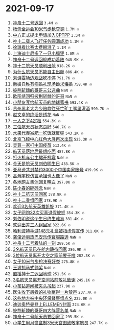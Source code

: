 # 2021-09-17

1. [神舟十二号返回](https://s.weibo.com/weibo?q=%23%E7%A5%9E%E8%88%9F%E5%8D%81%E4%BA%8C%E5%8F%B7%E8%BF%94%E5%9B%9E%23&Refer=top) `3.4M 🔥`
1. [杨倩全运会10米气步枪夺铜](https://s.weibo.com/weibo?q=%23%E6%9D%A8%E5%80%A9%E5%85%A8%E8%BF%90%E4%BC%9A10%E7%B1%B3%E6%B0%94%E6%AD%A5%E6%9E%AA%E5%A4%BA%E9%93%9C%23&Refer=top) `1.7M 🔥`
1. [中方正式提出申请加入CPTPP](https://s.weibo.com/weibo?q=%23%E4%B8%AD%E6%96%B9%E6%AD%A3%E5%BC%8F%E6%8F%90%E5%87%BA%E7%94%B3%E8%AF%B7%E5%8A%A0%E5%85%A5CPTPP%23&Refer=top) `1.5M 🔥`
1. [神十二载人飞行任务圆满成功](https://s.weibo.com/weibo?q=%23%E7%A5%9E%E5%8D%81%E4%BA%8C%E8%BD%BD%E4%BA%BA%E9%A3%9E%E8%A1%8C%E4%BB%BB%E5%8A%A1%E5%9C%86%E6%BB%A1%E6%88%90%E5%8A%9F%23&Refer=top) `1.1M 🔥`
1. [徐璐看比赛太费眼泪了](https://s.weibo.com/weibo?q=%23%E5%BE%90%E7%92%90%E7%9C%8B%E6%AF%94%E8%B5%9B%E5%A4%AA%E8%B4%B9%E7%9C%BC%E6%B3%AA%E4%BA%86%23&Refer=top) `1.1M 🔥`
1. [上海迪士尼多了一只小狐狸](https://s.weibo.com/weibo?q=%E4%B8%8A%E6%B5%B7%E8%BF%AA%E5%A3%AB%E5%B0%BC%E5%A4%9A%E4%BA%86%E4%B8%80%E5%8F%AA%E5%B0%8F%E7%8B%90%E7%8B%B8&Refer=top) `1.0M 🔥`
1. [神舟十二号返回舱成功着陆](https://s.weibo.com/weibo?q=%23%E7%A5%9E%E8%88%9F%E5%8D%81%E4%BA%8C%E5%8F%B7%E8%BF%94%E5%9B%9E%E8%88%B1%E6%88%90%E5%8A%9F%E7%9D%80%E9%99%86%23&Refer=top) `948.9K 🔥`
1. [神十二航天员顺利出舱](https://s.weibo.com/weibo?q=%E7%A5%9E%E5%8D%81%E4%BA%8C%E8%88%AA%E5%A4%A9%E5%91%98%E9%A1%BA%E5%88%A9%E5%87%BA%E8%88%B1&Refer=top) `918.2K 🔥`
1. [为什么航天员不能自主出舱](https://s.weibo.com/weibo?q=%23%E4%B8%BA%E4%BB%80%E4%B9%88%E8%88%AA%E5%A4%A9%E5%91%98%E4%B8%8D%E8%83%BD%E8%87%AA%E4%B8%BB%E5%87%BA%E8%88%B1%23&Refer=top) `886.4K 🔥`
1. [刘诗雯场边观战吃不停](https://s.weibo.com/weibo?q=%23%E5%88%98%E8%AF%97%E9%9B%AF%E5%9C%BA%E8%BE%B9%E8%A7%82%E6%88%98%E5%90%83%E4%B8%8D%E5%81%9C%23&Refer=top) `791.7K 🔥`
1. [新娘自称有病婚礼现场跪求悔婚](https://s.weibo.com/weibo?q=%23%E6%96%B0%E5%A8%98%E8%87%AA%E7%A7%B0%E6%9C%89%E7%97%85%E5%A9%9A%E7%A4%BC%E7%8E%B0%E5%9C%BA%E8%B7%AA%E6%B1%82%E6%82%94%E5%A9%9A%23&Refer=top) `758.4K 🔥`
1. [披荆斩棘的哥哥三公选曲](https://s.weibo.com/weibo?q=%23%E6%8A%AB%E8%8D%86%E6%96%A9%E6%A3%98%E7%9A%84%E5%93%A5%E5%93%A5%E4%B8%89%E5%85%AC%E9%80%89%E6%9B%B2%23&Refer=top) `NaN 🔥`
1. [欧阳靖回归披荆斩棘的哥哥](https://s.weibo.com/weibo?q=%23%E6%AC%A7%E9%98%B3%E9%9D%96%E5%9B%9E%E5%BD%92%E6%8A%AB%E8%8D%86%E6%96%A9%E6%A3%98%E7%9A%84%E5%93%A5%E5%93%A5%23&Refer=top) `NaN 🔥`
1. [小朋友写给航天员的地球家书](https://s.weibo.com/weibo?q=%E5%B0%8F%E6%9C%8B%E5%8F%8B%E5%86%99%E7%BB%99%E8%88%AA%E5%A4%A9%E5%91%98%E7%9A%84%E5%9C%B0%E7%90%83%E5%AE%B6%E4%B9%A6&Refer=top) `593.4K 🔥`
1. [贵州黑老大为少赔款往死亡矿工嘴里灌酒](https://s.weibo.com/weibo?q=%23%E8%B4%B5%E5%B7%9E%E9%BB%91%E8%80%81%E5%A4%A7%E4%B8%BA%E5%B0%91%E8%B5%94%E6%AC%BE%E5%BE%80%E6%AD%BB%E4%BA%A1%E7%9F%BF%E5%B7%A5%E5%98%B4%E9%87%8C%E7%81%8C%E9%85%92%23&Refer=top) `590.7K 🔥`
1. [赵文卓的绝活是绣花](https://s.weibo.com/weibo?q=%23%E8%B5%B5%E6%96%87%E5%8D%93%E7%9A%84%E7%BB%9D%E6%B4%BB%E6%98%AF%E7%BB%A3%E8%8A%B1%23&Refer=top) `NaN 🔥`
1. [一人之下4定档](https://s.weibo.com/weibo?q=%23%E4%B8%80%E4%BA%BA%E4%B9%8B%E4%B8%8B4%E5%AE%9A%E6%A1%A3%23&Refer=top) `554.3K 🔥`
1. [三位航天员状态良好](https://s.weibo.com/weibo?q=%23%E4%B8%89%E4%BD%8D%E8%88%AA%E5%A4%A9%E5%91%98%E7%8A%B6%E6%80%81%E8%89%AF%E5%A5%BD%23&Refer=top) `546.7K 🔥`
1. [水果代餐减肥一吃饭就反弹](https://s.weibo.com/weibo?q=%23%E6%B0%B4%E6%9E%9C%E4%BB%A3%E9%A4%90%E5%87%8F%E8%82%A5%E4%B8%80%E5%90%83%E9%A5%AD%E5%B0%B1%E5%8F%8D%E5%BC%B9%23&Refer=top) `543.2K 🔥`
1. [北京飞控中心红色大屏再次出现](https://s.weibo.com/weibo?q=%23%E5%8C%97%E4%BA%AC%E9%A3%9E%E6%8E%A7%E4%B8%AD%E5%BF%83%E7%BA%A2%E8%89%B2%E5%A4%A7%E5%B1%8F%E5%86%8D%E6%AC%A1%E5%87%BA%E7%8E%B0%23&Refer=top) `525.3K 🔥`
1. [吴尊一家打中国疫苗](https://s.weibo.com/weibo?q=%23%E5%90%B4%E5%B0%8A%E4%B8%80%E5%AE%B6%E6%89%93%E4%B8%AD%E5%9B%BD%E7%96%AB%E8%8B%97%23&Refer=top) `513.4K 🔥`
1. [航天员落地后最想吃面](https://s.weibo.com/weibo?q=%23%E8%88%AA%E5%A4%A9%E5%91%98%E8%90%BD%E5%9C%B0%E5%90%8E%E6%9C%80%E6%83%B3%E5%90%83%E9%9D%A2%23&Refer=top) `487.8K 🔥`
1. [打火机与公主裙开机宴](https://s.weibo.com/weibo?q=%23%E6%89%93%E7%81%AB%E6%9C%BA%E4%B8%8E%E5%85%AC%E4%B8%BB%E8%A3%99%E5%BC%80%E6%9C%BA%E5%AE%B4%23&Refer=top) `NaN 🔥`
1. [今天是航天员刘伯明生日](https://s.weibo.com/weibo?q=%23%E4%BB%8A%E5%A4%A9%E6%98%AF%E8%88%AA%E5%A4%A9%E5%91%98%E5%88%98%E4%BC%AF%E6%98%8E%E7%94%9F%E6%97%A5%23&Refer=top) `433.5K 🔥`
1. [亚马逊共封禁约3000个中国卖家账号](https://s.weibo.com/weibo?q=%23%E4%BA%9A%E9%A9%AC%E9%80%8A%E5%85%B1%E5%B0%81%E7%A6%81%E7%BA%A63000%E4%B8%AA%E4%B8%AD%E5%9B%BD%E5%8D%96%E5%AE%B6%E8%B4%A6%E5%8F%B7%23&Refer=top) `419.9K 🔥`
1. [高瀚宇模仿言承旭也太像了](https://s.weibo.com/weibo?q=%23%E9%AB%98%E7%80%9A%E5%AE%87%E6%A8%A1%E4%BB%BF%E8%A8%80%E6%89%BF%E6%97%AD%E4%B9%9F%E5%A4%AA%E5%83%8F%E4%BA%86%23&Refer=top) `NaN 🔥`
1. [各地网友集体回复明白](https://s.weibo.com/weibo?q=%23%E5%90%84%E5%9C%B0%E7%BD%91%E5%8F%8B%E9%9B%86%E4%BD%93%E5%9B%9E%E5%A4%8D%E6%98%8E%E7%99%BD%23&Refer=top) `397.0K 🔥`
1. [陈小春的碎碎念](https://s.weibo.com/weibo?q=%23%E9%99%88%E5%B0%8F%E6%98%A5%E7%9A%84%E7%A2%8E%E7%A2%8E%E5%BF%B5%23&Refer=top) `NaN 🔥`
1. [神十二航天员回家](https://s.weibo.com/weibo?q=%23%E7%A5%9E%E5%8D%81%E4%BA%8C%E8%88%AA%E5%A4%A9%E5%91%98%E5%9B%9E%E5%AE%B6%23&Refer=top) `378.9K 🔥`
1. [神十二乘组回家](https://s.weibo.com/weibo?q=%23%E7%A5%9E%E5%8D%81%E4%BA%8C%E4%B9%98%E7%BB%84%E5%9B%9E%E5%AE%B6%23&Refer=top) `378.9K 🔥`
1. [欢迎3名航天英雄凯旋](https://s.weibo.com/weibo?q=%23%E6%AC%A2%E8%BF%8E3%E5%90%8D%E8%88%AA%E5%A4%A9%E8%8B%B1%E9%9B%84%E5%87%AF%E6%97%8B%23&Refer=top) `371.4K 🔥`
1. [女子网购32次买真退假被抓](https://s.weibo.com/weibo?q=%23%E5%A5%B3%E5%AD%90%E7%BD%91%E8%B4%AD32%E6%AC%A1%E4%B9%B0%E7%9C%9F%E9%80%80%E5%81%87%E8%A2%AB%E6%8A%93%23&Refer=top) `354.3K 🔥`
1. [刘伯明说这个生日终生难忘](https://s.weibo.com/weibo?q=%23%E5%88%98%E4%BC%AF%E6%98%8E%E8%AF%B4%E8%BF%99%E4%B8%AA%E7%94%9F%E6%97%A5%E7%BB%88%E7%94%9F%E9%9A%BE%E5%BF%98%23&Refer=top) `331.4K 🔥`
1. [欢迎出差三人组回家](https://s.weibo.com/weibo?q=%23%E6%AC%A2%E8%BF%8E%E5%87%BA%E5%B7%AE%E4%B8%89%E4%BA%BA%E7%BB%84%E5%9B%9E%E5%AE%B6%23&Refer=top) `322.6K 🔥`
1. [哈利波特手游148元礼盒被指虚假宣传](https://s.weibo.com/weibo?q=%23%E5%93%88%E5%88%A9%E6%B3%A2%E7%89%B9%E6%89%8B%E6%B8%B8148%E5%85%83%E7%A4%BC%E7%9B%92%E8%A2%AB%E6%8C%87%E8%99%9A%E5%81%87%E5%AE%A3%E4%BC%A0%23&Refer=top) `311.0K 🔥`
1. [龚俊迪丽热巴安乐传官服路透](https://s.weibo.com/weibo?q=%23%E9%BE%9A%E4%BF%8A%E8%BF%AA%E4%B8%BD%E7%83%AD%E5%B7%B4%E5%AE%89%E4%B9%90%E4%BC%A0%E5%AE%98%E6%9C%8D%E8%B7%AF%E9%80%8F%23&Refer=top) `NaN 🔥`
1. [神舟十二号着陆的一刻](https://s.weibo.com/weibo?q=%23%E7%A5%9E%E8%88%9F%E5%8D%81%E4%BA%8C%E5%8F%B7%E7%9D%80%E9%99%86%E7%9A%84%E4%B8%80%E5%88%BB%23&Refer=top) `289.5K 🔥`
1. [3名航天员已在舱内静待回家](https://s.weibo.com/weibo?q=%233%E5%90%8D%E8%88%AA%E5%A4%A9%E5%91%98%E5%B7%B2%E5%9C%A8%E8%88%B1%E5%86%85%E9%9D%99%E5%BE%85%E5%9B%9E%E5%AE%B6%23&Refer=top) `286.9K 🔥`
1. [3位航天员离开太空之家前要干啥](https://s.weibo.com/weibo?q=%233%E4%BD%8D%E8%88%AA%E5%A4%A9%E5%91%98%E7%A6%BB%E5%BC%80%E5%A4%AA%E7%A9%BA%E4%B9%8B%E5%AE%B6%E5%89%8D%E8%A6%81%E5%B9%B2%E5%95%A5%23&Refer=top) `282.3K 🔥`
1. [女子10米气步枪决赛好卷](https://s.weibo.com/weibo?q=%23%E5%A5%B3%E5%AD%9010%E7%B1%B3%E6%B0%94%E6%AD%A5%E6%9E%AA%E5%86%B3%E8%B5%9B%E5%A5%BD%E5%8D%B7%23&Refer=top) `275.8K 🔥`
1. [王源抓马式领奖](https://s.weibo.com/weibo?q=%23%E7%8E%8B%E6%BA%90%E6%8A%93%E9%A9%AC%E5%BC%8F%E9%A2%86%E5%A5%96%23&Refer=top) `NaN 🔥`
1. [直播神十二返回地球](https://s.weibo.com/weibo?q=%23%E7%9B%B4%E6%92%AD%E7%A5%9E%E5%8D%81%E4%BA%8C%E8%BF%94%E5%9B%9E%E5%9C%B0%E7%90%83%23&Refer=top) `251.5K 🔥`
1. [3名航天员离开空间站前敬礼致谢](https://s.weibo.com/weibo?q=%233%E5%90%8D%E8%88%AA%E5%A4%A9%E5%91%98%E7%A6%BB%E5%BC%80%E7%A9%BA%E9%97%B4%E7%AB%99%E5%89%8D%E6%95%AC%E7%A4%BC%E8%87%B4%E8%B0%A2%23&Refer=top) `245.1K 🔥`
1. [小孩钻道闸被夹头吊起](https://s.weibo.com/weibo?q=%23%E5%B0%8F%E5%AD%A9%E9%92%BB%E9%81%93%E9%97%B8%E8%A2%AB%E5%A4%B9%E5%A4%B4%E5%90%8A%E8%B5%B7%23&Refer=top) `237.9K 🔥`
1. [医生收下患者的礼物赢得一片赞声](https://s.weibo.com/weibo?q=%23%E5%8C%BB%E7%94%9F%E6%94%B6%E4%B8%8B%E6%82%A3%E8%80%85%E7%9A%84%E7%A4%BC%E7%89%A9%E8%B5%A2%E5%BE%97%E4%B8%80%E7%89%87%E8%B5%9E%E5%A3%B0%23&Refer=top) `237.7K 🔥`
1. [这些地方被中央环保督察组点名](https://s.weibo.com/weibo?q=%23%E8%BF%99%E4%BA%9B%E5%9C%B0%E6%96%B9%E8%A2%AB%E4%B8%AD%E5%A4%AE%E7%8E%AF%E4%BF%9D%E7%9D%A3%E5%AF%9F%E7%BB%84%E7%82%B9%E5%90%8D%23&Refer=top) `225.0K 🔥`
1. [迪迦奥特曼登上ELLEMEN封面](https://s.weibo.com/weibo?q=%23%E8%BF%AA%E8%BF%A6%E5%A5%A5%E7%89%B9%E6%9B%BC%E7%99%BB%E4%B8%8AELLEMEN%E5%B0%81%E9%9D%A2%23&Refer=top) `224.6K 🔥`
1. [披荆斩棘的哥哥四大阵营名单](https://s.weibo.com/weibo?q=%23%E6%8A%AB%E8%8D%86%E6%96%A9%E6%A3%98%E7%9A%84%E5%93%A5%E5%93%A5%E5%9B%9B%E5%A4%A7%E9%98%B5%E8%90%A5%E5%90%8D%E5%8D%95%23&Refer=top) `NaN 🔥`
1. [神舟十二号航天员要回家了](https://s.weibo.com/weibo?q=%23%E7%A5%9E%E8%88%9F%E5%8D%81%E4%BA%8C%E5%8F%B7%E8%88%AA%E5%A4%A9%E5%91%98%E8%A6%81%E5%9B%9E%E5%AE%B6%E4%BA%86%23&Refer=top) `295.5K 🔥`
1. [小学生用月饼盒制3米天宫图致敬宇航员](https://s.weibo.com/weibo?q=%23%E5%B0%8F%E5%AD%A6%E7%94%9F%E7%94%A8%E6%9C%88%E9%A5%BC%E7%9B%92%E5%88%B63%E7%B1%B3%E5%A4%A9%E5%AE%AB%E5%9B%BE%E8%87%B4%E6%95%AC%E5%AE%87%E8%88%AA%E5%91%98%23&Refer=top) `247.7K 🔥`
